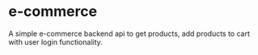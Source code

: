 # e-commerce
A simple e-commerce backend api to get products, add products to cart with user login functionality.

